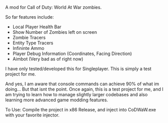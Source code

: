 A mod for Call of Duty: World At War zombies. 

So far features include:
- Local Player Health Bar
- Show Number of Zombies left on screen
- Zombie Tracers
- Entity Type Tracers
- Infininte Ammo
- Player Debug Information (Coordinates, Facing Direction)
- Aimbot (Very bad as of right now)

I have only tested/developed this for Singleplayer. This is simply a test project for me. 

And yes, I am aware that console commands can achieve 90% of what im doing... But that isnt the point. Once again, this is a test project for me, and I am trying to learn how to manage slightly larger codebases and also learning more advanced game modding features.


To Use:
Compile the project in x86 Release, and inject into CoDWaW.exe with your favorite injector.
